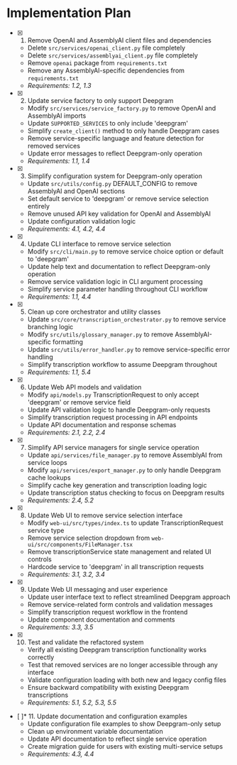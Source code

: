 # Implementation Plan

- [x] 1. Remove OpenAI and AssemblyAI client files and dependencies
  - Delete `src/services/openai_client.py` file completely
  - Delete `src/services/assemblyai_client.py` file completely
  - Remove `openai` package from `requirements.txt`
  - Remove any AssemblyAI-specific dependencies from `requirements.txt`
  - _Requirements: 1.2, 1.3_

- [x] 2. Update service factory to only support Deepgram
  - Modify `src/services/service_factory.py` to remove OpenAI and AssemblyAI imports
  - Update `SUPPORTED_SERVICES` to only include 'deepgram'
  - Simplify `create_client()` method to only handle Deepgram cases
  - Remove service-specific language and feature detection for removed services
  - Update error messages to reflect Deepgram-only operation
  - _Requirements: 1.1, 1.4_

- [x] 3. Simplify configuration system for Deepgram-only operation
  - Update `src/utils/config.py` DEFAULT_CONFIG to remove AssemblyAI and OpenAI sections
  - Set default service to 'deepgram' or remove service selection entirely
  - Remove unused API key validation for OpenAI and AssemblyAI
  - Update configuration validation logic
  - _Requirements: 4.1, 4.2, 4.4_

- [x] 4. Update CLI interface to remove service selection
  - Modify `src/cli/main.py` to remove service choice option or default to 'deepgram'
  - Update help text and documentation to reflect Deepgram-only operation
  - Remove service validation logic in CLI argument processing
  - Simplify service parameter handling throughout CLI workflow
  - _Requirements: 1.1, 4.4_

- [x] 5. Clean up core orchestrator and utility classes
  - Update `src/core/transcription_orchestrator.py` to remove service branching logic
  - Modify `src/utils/glossary_manager.py` to remove AssemblyAI-specific formatting
  - Update `src/utils/error_handler.py` to remove service-specific error handling
  - Simplify transcription workflow to assume Deepgram throughout
  - _Requirements: 1.1, 5.4_

- [x] 6. Update Web API models and validation
  - Modify `api/models.py` TranscriptionRequest to only accept 'deepgram' or remove service field
  - Update API validation logic to handle Deepgram-only requests
  - Simplify transcription request processing in API endpoints
  - Update API documentation and response schemas
  - _Requirements: 2.1, 2.2, 2.4_

- [x] 7. Simplify API service managers for single service operation
  - Update `api/services/file_manager.py` to remove AssemblyAI from service loops
  - Modify `api/services/export_manager.py` to only handle Deepgram cache lookups
  - Simplify cache key generation and transcription loading logic
  - Update transcription status checking to focus on Deepgram results
  - _Requirements: 2.4, 5.2_

- [x] 8. Update Web UI to remove service selection interface
  - Modify `web-ui/src/types/index.ts` to update TranscriptionRequest service type
  - Remove service selection dropdown from `web-ui/src/components/FileManager.tsx`
  - Remove transcriptionService state management and related UI controls
  - Hardcode service to 'deepgram' in all transcription requests
  - _Requirements: 3.1, 3.2, 3.4_

- [x] 9. Update Web UI messaging and user experience
  - Update user interface text to reflect streamlined Deepgram approach
  - Remove service-related form controls and validation messages
  - Simplify transcription request workflow in the frontend
  - Update component documentation and comments
  - _Requirements: 3.3, 3.5_

- [x] 10. Test and validate the refactored system
  - Verify all existing Deepgram transcription functionality works correctly
  - Test that removed services are no longer accessible through any interface
  - Validate configuration loading with both new and legacy config files
  - Ensure backward compatibility with existing Deepgram transcriptions
  - _Requirements: 5.1, 5.2, 5.3, 5.5_

- [ ]* 11. Update documentation and configuration examples
  - Update configuration file examples to show Deepgram-only setup
  - Clean up environment variable documentation
  - Update API documentation to reflect single service operation
  - Create migration guide for users with existing multi-service setups
  - _Requirements: 4.3, 4.4_